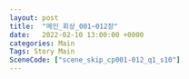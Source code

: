 ```yaml
---
layout: post
title:  "메인_회상_001~012장"
date:   2022-02-10 13:00:00 +0000
categories: Main
Tags: Story Main
SceneCode: ["scene_skip_cp001-012_q1_s10"]
---
```

